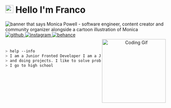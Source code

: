 # <img  src="https://media0.giphy.com/media/2t9jwipooP0TqiQ8Rt/giphy.gif?cid=ecf05e476uh50j7f5ovlu6t94oo1hjyrdtwkm0eckidwp55w&rid=giphy.gif&ct=s" width="25px" > Hello I'm Franco  

<img src="https://i.imgur.com/ViiR9wA.png" alt="banner that says Monica Powell - software engineer, content creator and community organizer alongside a cartoon illustration of Monica">

<a href="https://github.com/francogalfre" target="_blank">
  <img src=https://img.shields.io/badge/github-%2324292e.svg?&style=for-the-badge&logo=github&logoColor=white alt=github style="margin-bottom: 5px;" />
</a>
<a href="https://instagram.com/franco.code" target="_blank">
  <img src=https://img.shields.io/badge/instagram-%23000000.svg?&style=for-the-badge&logo=instagram&logoColor=white alt=instagram style="margin-bottom: 5px;" />
</a>
<a href="https://www.behance.net/franquitogalfre" target="_blank">
  <img src=https://img.shields.io/badge/behance-%23191919.svg?&style=for-the-badge&logo=behance&logoColor=white alt=behance style="margin-bottom: 5px;" />
</a>  

<br />

<div align="center">
  <img align="right" alt="Coding Gif" width="200" src="https://media3.giphy.com/media/IsGGkNl69uMSqgKB1c/giphy.gif" />
</div> 

<br />

````bash
> help --info
> I am a Junior Fronted Developer I am a Junior Frontend Developer who is constantly learning 
> and doing projects. I like to solve problems and improve a little every day ❤. At the moment 
> I go to high school
````
